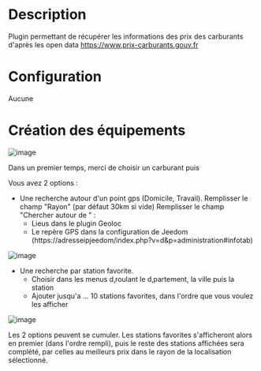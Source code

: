 Description 
===

Plugin permettant de récupérer les informations des prix des carburants d'après les open data https://www.prix-carburants.gouv.fr

Configuration
===
Aucune

Création des équipements
===
![image](./Capture1.PNG?raw=true)

Dans un premier temps, merci de choisir un carburant puis

Vous avez 2 options : 
- Une recherche autour d'un point gps (Domicile, Travail).
Remplisser le champ "Rayon" (par défaut 30km si vide)
Remplisser le champ "Chercher autour de " : 
  - Lieus dans le plugin Geoloc
  - Le repère GPS dans la configuration de Jeedom (https://adresseipjeedom/index.php?v=d&p=administration#infotab)

![image](./Capture2.PNG?raw=true)

- Une recherche par station favorite.
  - Choisir dans les menus d‚roulant le d‚partement, la ville puis la station
  - Ajouter jusqu'a … 10 stations favorites, dans l'ordre que vous voulez les afficher

![image](./capture3.PNG?raw=true)

Les 2 options peuvent se cumuler. Les stations favorites s'afficheront alors en premier (dans l'ordre rempli), puis le reste des stations affichées sera complété‚ par celles au meilleurs prix dans le rayon de la localisation sélectionné.

